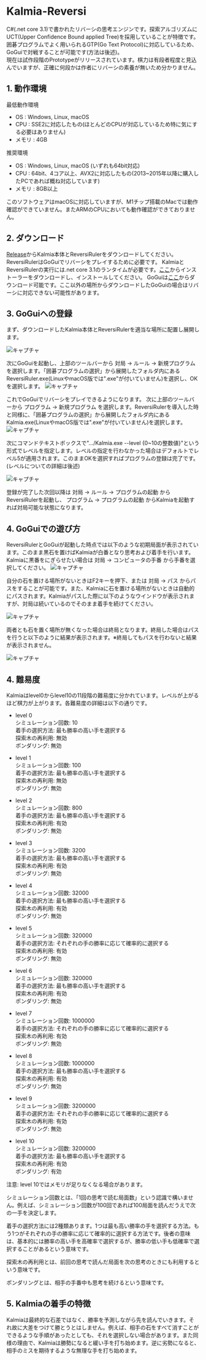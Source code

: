 # Kalmia-Reversi
C#(.net core 3.1)で書かれたリバーシの思考エンジンです。探索アルゴリズムにUCT(Upper Confidence Bound applied Tree)を採用していることが特徴です。  
囲碁プログラムでよく用いられるGTP(Go Text Protocol)に対応しているため、GoGuiで対戦することが可能です(方法は後述)。  
現在は試作段階のPrototypeがリリースされています。棋力は有段者程度と見込んでいますが、正確に何段かは作者にリバーシの素養が無いため分かりません。

## 1. 動作環境
最低動作環境
+ OS : Windows, Linux, macOS
+ CPU : SSE2に対応したもの(ほとんどのCPUが対応しているため特に気にする必要はありません)
+ メモリ : 4GB

推奨環境
+ OS : Windows, Linux, macOS (いずれも64bit対応)
+ CPU : 64bit、4コア以上、AVX2に対応したもの(2013~2015年以降に購入したPCであれば概ね対応しています)
+ メモリ : 8GB以上

このソフトウェアはmacOSに対応していますが、M1チップ搭載のMacでは動作確認ができていません。またARMのCPUにおいても動作確認ができておりません。

## 2. ダウンロード
[Release](https://github.com/Yoka346/Kalmia-Reversi/releases)からKalmia本体とReversiRulerをダウンロードしてください。ReversiRulerはGoGuiでリバーシをプレイするために必要です。
KalmiaとReversiRulerの実行には.net core 3.1のランタイムが必要です。[ここ](https://dotnet.microsoft.com/download/dotnet/3.1)からインストーラーをダウンロードし、インストールしてください。
GoGuiは[ここ](https://github.com/Remi-Coulom/gogui/releases)からダウンロード可能です。ここ以外の場所からダウンロードしたGoGuiの場合はリバーシに対応できない可能性があります。

## 3. GoGuiへの登録
まず、ダウンロードしたKalmia本体とReversiRulerを適当な場所に配置し展開します。

![キャプチャ](https://user-images.githubusercontent.com/53616737/132211712-a2bbcb9a-cf22-4be1-9822-2ef1072b99f3.PNG)

次にGoGuiを起動し、上部のツールバーから 対局 -> ルール -> 新規プログラム　を選択します。「囲碁プログラムの選択」から展開したフォルダ内にあるReversiRuler.exe(LinuxやmacOS版では".exe"が付いていません)を選択し、OKを選択します。
![キャプチャ](https://user-images.githubusercontent.com/53616737/132212273-d823a48a-c929-44b9-8b77-140fe29dabc6.PNG)

これでGoGuiでリバーシをプレイできるようになります。
次に上部のツールバーから プログラム -> 新規プログラム を選択します。ReversiRulerを導入した時と同様に、「囲碁プログラムの選択」から展開したフォルダ内にあるKalmia.exe(LinuxやmacOS版では".exe"が付いていません)を選択します。
![キャプチャ](https://user-images.githubusercontent.com/53616737/132213450-b0a5ab70-e27d-44cd-8ccf-dbcf5abcf7fa.PNG)

次にコマンドテキストボックスで".../Kalmia.exe --level {0~10の整数値}"という形式でレベルを指定します。レベルの指定を行わなかった場合はデフォルトでレベル5が適用されます。このままOKを選択すればプログラムの登録は完了です。(レベルについての詳細は後述)

![キャプチャ](https://user-images.githubusercontent.com/53616737/132213577-6dcb07af-9965-4f2e-8e22-46bb1f460313.PNG)

登録が完了した次回以降は 対局 -> ルール -> プログラムの起動 からReversiRulerを起動し、 プログラム -> プログラムの起動 からKalmiaを起動すれば対局可能な状態になります。

## 4. GoGuiでの遊び方
ReversiRulerとGoGuiが起動した時点では以下のような初期局面が表示されています。このまま黒石を置けばKalmiaが白番となり思考および着手を行います。Kalmiaに黒番をにぎらせたい場合は 対局 -> コンピュータの手番 から手番を選択してください。
![キャプチャ](https://user-images.githubusercontent.com/53616737/132214173-a7072512-482a-4546-bc27-ac11b37c139e.PNG)

自分の石を置ける場所がないときはF2キーを押下、または 対局 -> パス からパスをすることが可能です。また、Kalmiaに石を置ける場所がないときは自動的にパスされます。Kalmiaがパスした際に以下のようなウインドウが表示されますが、対局は続いているのでそのまま着手を続けてください。

![キャプチャ](https://user-images.githubusercontent.com/53616737/132501018-1e45ebea-f382-4450-ab40-188c24cfa2f0.PNG)

両者とも石を置く場所が無くなった場合は終局となります。終局した場合はパスを行うと以下のように結果が表示されます。※終局してもパスを行わないと結果が表示されません。

![キャプチャ](https://user-images.githubusercontent.com/53616737/132501377-997e96b7-ab30-4979-9d01-e0e890c1fe52.PNG)

## 4. 難易度
Kalmiaはlevel0からlevel10の11段階の難易度に分かれています。レベルが上がるほど棋力が上がります。各難易度の詳細は以下の通りです。

+ level 0  
シミュレーション回数: 10  
着手の選択方法: 最も勝率の高い手を選択する  
探索木の再利用: 無効  
ポンダリング: 無効  

+ level 1  
シミュレーション回数: 100  
着手の選択方法: 最も勝率の高い手を選択する  
探索木の再利用: 無効  
ポンダリング: 無効  

+ level 2  
シミュレーション回数: 800  
着手の選択方法: 最も勝率の高い手を選択する  
探索木の再利用: 有効  
ポンダリング: 無効  

+ level 3  
シミュレーション回数: 3200  
着手の選択方法: 最も勝率の高い手を選択する  
探索木の再利用: 有効  
ポンダリング: 無効  

+ level 4  
シミュレーション回数: 32000  
着手の選択方法: 最も勝率の高い手を選択する  
探索木の再利用: 有効  
ポンダリング: 無効  

+ level 5  
シミュレーション回数: 320000  
着手の選択方法: それぞれの手の勝率に応じて確率的に選択する  
探索木の再利用: 有効  
ポンダリング: 無効  

+ level 6  
シミュレーション回数: 320000  
着手の選択方法: 最も勝率の高い手を選択する  
探索木の再利用: 有効  
ポンダリング: 無効  

+ level 7  
シミュレーション回数: 1000000  
着手の選択方法: それぞれの手の勝率に応じて確率的に選択する  
探索木の再利用: 有効  
ポンダリング: 無効  

+ level 8  
シミュレーション回数: 1000000  
着手の選択方法: 最も勝率の高い手を選択する  
探索木の再利用: 有効  
ポンダリング: 無効  

+ level 9  
シミュレーション回数: 3200000  
着手の選択方法: それぞれの手の勝率に応じて確率的に選択する  
探索木の再利用: 有効  
ポンダリング: 無効  

+ level 10  
シミュレーション回数: 3200000  
着手の選択方法: 最も勝率の高い手を選択する  
探索木の再利用: 有効  
ポンダリング: 有効  

注意: level 10ではメモリが足りなくなる場合があります。

シミュレーション回数とは、「1回の思考で読む局面数」という認識で構いません。例えば、シミュレーション回数が100回であれば100局面を読んだうえで次の一手を決定します。  

着手の選択方法には2種類あります。1つは最も高い勝率の手を選択する方法。もう1つがそれぞれの手の勝率に応じて確率的に選択する方法です。後者の意味は、基本的には勝率の高い手を高確率で選択するが、勝率の低い手も低確率で選択することがあるという意味です。  

探索木の再利用とは、前回の思考で読んだ局面を次の思考のときにも利用するという意味です。  

ポンダリングとは、相手の手番中も思考を続けるという意味です。  

## 5. Kalmiaの着手の特徴
Kalmiaは最終的な石差ではなく、勝率を予測しながら先を読んでいきます。それ故に大差をつけて勝とうとはしません。例えば、相手の石をすべて消すことができるような手順があったとしても、それを選択しない場合があります。また同様の理由で、Kalmiaは勝勢になると緩い手を打ち始めます。逆に劣勢になると、相手のミスを期待するような無理な手を打ち始めます。






